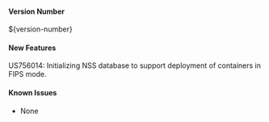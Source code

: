 #### Version Number
${version-number}

#### New Features
US756014: Initializing NSS database to support deployment of containers in FIPS mode.

#### Known Issues
- None
